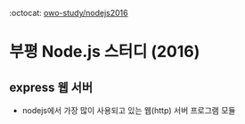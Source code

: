 :octocat: [owo-study/nodejs2016](https://github.com/owo-study/nodejs2016)
# 부평 Node.js 스터디 (2016)

## express 웹 서버
- nodejs에서 가장 많이 사용되고 있는 웹(http) 서버 프로그램 모듈
